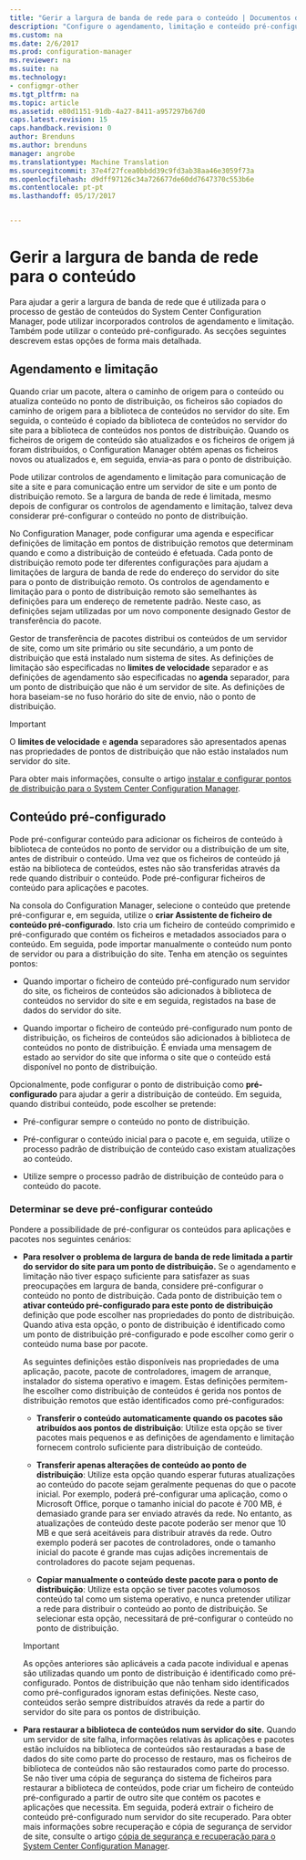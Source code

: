 ```yaml
---
title: "Gerir a largura de banda de rede para o conteúdo | Documentos do Microsoft"
description: "Configure o agendamento, limitação e conteúdo pré-configurado para o System Center Configuration Manager."
ms.custom: na
ms.date: 2/6/2017
ms.prod: configuration-manager
ms.reviewer: na
ms.suite: na
ms.technology:
- configmgr-other
ms.tgt_pltfrm: na
ms.topic: article
ms.assetid: e80d1151-91db-4a27-8411-a957297b67d0
caps.latest.revision: 15
caps.handback.revision: 0
author: Brenduns
ms.author: brenduns
manager: angrobe
ms.translationtype: Machine Translation
ms.sourcegitcommit: 37e4f27fcea0bbdd39c9fd3ab38aa46e3059f73a
ms.openlocfilehash: d9dff97126c34a726677de60dd7647370c553b6e
ms.contentlocale: pt-pt
ms.lasthandoff: 05/17/2017


---
```


# <a name="manage-network-bandwidth-for-content"></a>Gerir a largura de banda de rede para o conteúdo
Para ajudar a gerir a largura de banda de rede que é utilizada para o processo de gestão de conteúdos do System Center Configuration Manager, pode utilizar incorporados controlos de agendamento e limitação. Também pode utilizar o conteúdo pré-configurado. As secções seguintes descrevem estas opções de forma mais detalhada.

##  <a name="BKMK_PlanningForThrottling"></a>Agendamento e limitação  

 Quando criar um pacote, altera o caminho de origem para o conteúdo ou atualiza conteúdo no ponto de distribuição, os ficheiros são copiados do caminho de origem para a biblioteca de conteúdos no servidor do site. Em seguida, o conteúdo é copiado da biblioteca de conteúdos no servidor do site para a biblioteca de conteúdos nos pontos de distribuição. Quando os ficheiros de origem de conteúdo são atualizados e os ficheiros de origem já foram distribuídos, o Configuration Manager obtém apenas os ficheiros novos ou atualizados e, em seguida, envia-as para o ponto de distribuição.

 Pode utilizar controlos de agendamento e limitação para comunicação de site a site e para comunicação entre um servidor de site e um ponto de distribuição remoto. Se a largura de banda de rede é limitada, mesmo depois de configurar os controlos de agendamento e limitação, talvez deva considerar pré-configurar o conteúdo no ponto de distribuição.  

 No Configuration Manager, pode configurar uma agenda e especificar definições de limitação em pontos de distribuição remotos que determinam quando e como a distribuição de conteúdo é efetuada. Cada ponto de distribuição remoto pode ter diferentes configurações para ajudam a limitações de largura de banda de rede do endereço do servidor do site para o ponto de distribuição remoto. Os controlos de agendamento e limitação para o ponto de distribuição remoto são semelhantes às definições para um endereço de remetente padrão. Neste caso, as definições sejam utilizadas por um novo componente designado Gestor de transferência do pacote.

 Gestor de transferência de pacotes distribui os conteúdos de um servidor de site, como um site primário ou site secundário, a um ponto de distribuição que está instalado num sistema de sites. As definições de limitação são especificadas no **limites de velocidade** separador e as definições de agendamento são especificadas no **agenda** separador, para um ponto de distribuição que não é um servidor de site. As definições de hora baseiam-se no fuso horário do site de envio, não o ponto de distribuição.  

> [!IMPORTANT]  
>  O **limites de velocidade** e **agenda** separadores são apresentados apenas nas propriedades de pontos de distribuição que não estão instalados num servidor do site.  

Para obter mais informações, consulte o artigo [instalar e configurar pontos de distribuição para o System Center Configuration Manager](/sccm/core/servers/deploy/configure/install-and-configure-distribution-points).  

##  <a name="BKMK_PrestagingContent"></a>Conteúdo pré-configurado  
 Pode pré-configurar conteúdo para adicionar os ficheiros de conteúdo à biblioteca de conteúdos no ponto de servidor ou a distribuição de um site, antes de distribuir o conteúdo. Uma vez que os ficheiros de conteúdo já estão na biblioteca de conteúdos, estes não são transferidas através da rede quando distribuir o conteúdo. Pode pré-configurar ficheiros de conteúdo para aplicações e pacotes.  

Na consola do Configuration Manager, selecione o conteúdo que pretende pré-configurar e, em seguida, utilize o **criar Assistente de ficheiro de conteúdo pré-configurado**. Isto cria um ficheiro de conteúdo comprimido e pré-configurado que contém os ficheiros e metadados associados para o conteúdo. Em seguida, pode importar manualmente o conteúdo num ponto de servidor ou para a distribuição do site. Tenha em atenção os seguintes pontos:  

-   Quando importar o ficheiro de conteúdo pré-configurado num servidor do site, os ficheiros de conteúdos são adicionados à biblioteca de conteúdos no servidor do site e em seguida, registados na base de dados do servidor do site.  

-   Quando importar o ficheiro de conteúdo pré-configurado num ponto de distribuição, os ficheiros de conteúdos são adicionados à biblioteca de conteúdos no ponto de distribuição. É enviada uma mensagem de estado ao servidor do site que informa o site que o conteúdo está disponível no ponto de distribuição.  

Opcionalmente, pode configurar o ponto de distribuição como **pré-configurado** para ajudar a gerir a distribuição de conteúdo. Em seguida, quando distribui conteúdo, pode escolher se pretende:  

-   Pré-configurar sempre o conteúdo no ponto de distribuição.  

-   Pré-configurar o conteúdo inicial para o pacote e, em seguida, utilize o processo padrão de distribuição de conteúdo caso existam atualizações ao conteúdo.  

-   Utilize sempre o processo padrão de distribuição de conteúdo para o conteúdo do pacote.  

###  <a name="BKMK_DetermineToPrestageContent"></a>Determinar se deve pré-configurar conteúdo  
 Pondere a possibilidade de pré-configurar os conteúdos para aplicações e pacotes nos seguintes cenários:  

-   **Para resolver o problema de largura de banda de rede limitada a partir do servidor do site para um ponto de distribuição.** Se o agendamento e limitação não tiver espaço suficiente para satisfazer as suas preocupações em largura de banda, considere pré-configurar o conteúdo no ponto de distribuição. Cada ponto de distribuição tem o **ativar conteúdo pré-configurado para este ponto de distribuição** definição que pode escolher nas propriedades do ponto de distribuição. Quando ativa esta opção, o ponto de distribuição é identificado como um ponto de distribuição pré-configurado e pode escolher como gerir o conteúdo numa base por pacote.  

    As seguintes definições estão disponíveis nas propriedades de uma aplicação, pacote, pacote de controladores, imagem de arranque, instalador do sistema operativo e imagem. Estas definições permitem-lhe escolher como distribuição de conteúdos é gerida nos pontos de distribuição remotos que estão identificados como pré-configurados:  

    -   **Transferir o conteúdo automaticamente quando os pacotes são atribuídos aos pontos de distribuição**: Utilize esta opção se tiver pacotes mais pequenos e as definições de agendamento e limitação fornecem controlo suficiente para distribuição de conteúdo.  

    -   **Transferir apenas alterações de conteúdo ao ponto de distribuição**: Utilize esta opção quando esperar futuras atualizações ao conteúdo do pacote sejam geralmente pequenas do que o pacote inicial. Por exemplo, poderá pré-configurar uma aplicação, como o Microsoft Office, porque o tamanho inicial do pacote é 700 MB, é demasiado grande para ser enviado através da rede. No entanto, as atualizações de conteúdo deste pacote poderão ser menor que 10 MB e que será aceitáveis para distribuir através da rede. Outro exemplo poderá ser pacotes de controladores, onde o tamanho inicial do pacote é grande mas cujas adições incrementais de controladores do pacote sejam pequenas.  

    -   **Copiar manualmente o conteúdo deste pacote para o ponto de distribuição**: Utilize esta opção se tiver pacotes volumosos conteúdo tal como um sistema operativo, e nunca pretender utilizar a rede para distribuir o conteúdo ao ponto de distribuição. Se selecionar esta opção, necessitará de pré-configurar o conteúdo no ponto de distribuição.  

    > [!IMPORTANT]  
    >  As opções anteriores são aplicáveis a cada pacote individual e apenas são utilizadas quando um ponto de distribuição é identificado como pré-configurado. Pontos de distribuição que não tenham sido identificados como pré-configurados ignoram estas definições. Neste caso, conteúdos serão sempre distribuídos através da rede a partir do servidor do site para os pontos de distribuição.  

-   **Para restaurar a biblioteca de conteúdos num servidor do site.** Quando um servidor de site falha, informações relativas às aplicações e pacotes estão incluídos na biblioteca de conteúdos são restauradas a base de dados do site como parte do processo de restauro, mas os ficheiros de biblioteca de conteúdos não são restaurados como parte do processo. Se não tiver uma cópia de segurança do sistema de ficheiros para restaurar a biblioteca de conteúdos, pode criar um ficheiro de conteúdo pré-configurado a partir de outro site que contém os pacotes e aplicações que necessita. Em seguida, poderá extrair o ficheiro de conteúdo pré-configurado num servidor do site recuperado. Para obter mais informações sobre recuperação e cópia de segurança de servidor de site, consulte o artigo [cópia de segurança e recuperação para o System Center Configuration Manager](/sccm/protect/understand/backup-and-recovery).  


